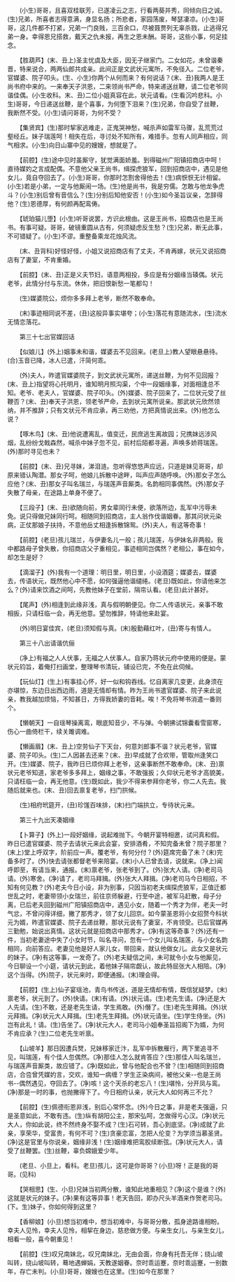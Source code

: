 <!-- { "loadSidebar": true } -->
　　(小生)哥哥，且喜双桂联芳，已遂凌云之志，行看两葵并秀，同倾向日之诚。(生)兄弟，所喜者志得意满，身显名扬；所悲者，家园荡废，琴瑟凄凉。(小生)哥哥，这几件都不打紧，兄弟一门良贱，三百余口，尽被聂贾列无辜杀戮，止逃得兄弟一身。幸得恩兄搭救，戴天之仇未报，再生之恩未酬。哥哥，这些小事，何足挂念。

　　【胜葫芦】(末、丑上)圣主忧虞及大臣，因无子继家门。二女如花，未曾谐秦晋，特来说合，两两仙郎共成亲。此间正是文武状元寓所，不免径入。二位老爷，官媒婆、院子叩头。(生、小生)你两个从何而来？有何说话？(末、丑)我两人是王尚书府中来的。一来奉天子洪恩，二来领尚书严命，特来递送丝鞭，请二位老爷同谐佳偶。(小生收科。末、丑)二位小姐真容在此，状元请看。(生看沉吟悲科。小生)哥哥，今日递送丝鞭，是个喜事，为何堕下泪来？(生)兄弟，你自受了丝鞭，我断然不受。(小生)请问哥哥，为何不受？

　　【集贤宾】(生)那时挈家逃难走，正鬼哭神愁，喊杀声如雷军马骤，乱荒荒过壑经丘。妹子瑞莲呵！相失在后，寻讨处不知所有，难措手。忽有人同声相应，同气相求。(小生)向日山寨中见的嫂嫂，想就是了。

　　【前腔】(生)途中见时虽厮守，犹觉满面娇羞。到得磁州广阳镇招商店中呵！直待媒妁之言成配偶。不意他父亲王尚书，缉探虎狼军，回到招商店中，遇见是他女儿，竟自夺回去了。(小生)哥哥，你那时怎割舍得他去！(生)病恹恹无计相留。(小生)若是小弟，一定与他厮闹一场。(生)他是尚书，我是穷儒。怎敢与他龙争虎斗？(小生)别后曾有音信么？(生)分别后知他安否！(小生)如今圣旨议亲，怎辞得他？(生)恩德厚，有何颜再配鸾俦。

　　【琥珀猫儿堕】(小生)听哥说罢，方识此根由。这是王尚书，招商店也是王尚书。有事可疑。哥哥，破镜重圆从古有，何须疑虑反生愁？(生)兄弟，断无此事，不可错疑了。(小生)不谬。重整备乘龙花烛风流。

　　(末、丑背科)好怪好怪，小姐又说招商店有了丈夫，不肯再嫁，状元又说招商店有了妻室，不肯重婚。

　　【前腔】(末、丑)正是义夫节妇，语意两相投，多应是有分姻缘当辏偶。状元老爷，此情分付与东流。休休，把旧恨新愁一笔都勾！

　　(生)媒婆院公，烦你多多拜上老爷，断然不敢奉命。

　　(末)事迹相同说不差，(丑)这般异事实堪夸；(小生)落花有意随流水，(生)流水无情恋落花。

　　第三十七出官媒回话

　　【似娘儿】(外上)姻事未和谐，媒婆去不见回来。(老旦上)教人望眼悬悬待。(合)玉音已降，冰人已遣，汗简何乖。

　　(外)夫人，昨遣官媒婆院子，到文武状元寓所，递送丝鞭，为何不见回报？(末、丑上)指望将心托明月，谁知明月照沟渠，个中一段姻缘事，对面相逢总不知。老爷、老夫人，官媒婆、院子叩头。(外)媒婆、院子回来了，二位状元受了丝鞭否？(末、丑)奉天子洪恩，领老爷严命，去到状元寓所说亲。那武状元欣然领纳，并不推辞；只有文状元不肯应承，再三劝他，方把真情说出来。(外)他怎么说？

　　【啄木鸟】(末、丑)他说遭离乱，值变迁，民庶逃生离故园；兄携妹远涉风烟，乱纷纷戈戟森然，喊杀中妹子忽不见，前村后陌都寻遍，声唤多娇蒋瑞莲。(外)那时寻见也未？

　　【前腔】(末、丑)兄寻妹，涕泪涟。忽听得悠悠声应远，只道是妹见哥哥，却原来错认陶潜。那女子呵，他娘儿拆散中途畔，叫声应声随呼唤。(外)那女子怎么应他？(末、丑)那女子叫名瑞兰，与瑞莲声音厮类。名韵相同事偶然。(外)那女子失散了母亲，在途路上单身不便了。

　　【三段子】(末、丑)欲随向前，男女辈同行未便，欲落所边，乱军中污辱未免。说只得做兄妹同行呵。相随同到招商店，主人翁作伐谐姻眷。那其问状元染病，正仗那娘子扶持，不意他岳丈相逢拆散锦鸳。(外)夫人，有这等奇事！

　　【前腔】(老旦)孩儿瑞兰，与伊妻名儿一般；孩儿瑞莲，与伊妹名非两般。我中都路母子曾失散，你招商店父子重相见，事迹相同岂偶然？老相公，事在如今，却怎生是好？

　　【滴溜子】(外)我有一个道理：明日里，明日里，小设酒筵；媒婆去，媒婆去，传语状元，既然他心中不愿，如何强逼他谐缱绻。(老旦)既如此，你请他来怎么？(外)请来饮酒之间呵，先教他妹子在堂前，隔帘认看。(老旦)此计甚好。

　　【尾声】(外)相逢到此缘非浅，真与假明朝便见。你二人传语状元，亲事不敢相扳，只请枉临一会，再无他意。望勿推辞，特请他来赴宴。

　　(外)明日宴佳宾，(老旦)须知假与真。(末)殷勤藉红叶，(丑)寄与有情人。

　　第三十八出请谐伉俪

　　(净上)有福之人人伏事，无福之人伏事人。自家乃蒋状元府中使用的便是。蒙状元钧旨，着俺打扫画堂，整理琴书清玩，铺设已完，不免在此伺候。

　　【玩仙灯】(生上)有事挂心怀，好一似和钩吞线。忆自离家几变更，此身须在亦堪惊，东边日出西边雨，道是无情却有情。昨为王尚书遣官媒婆、院子来此说亲，教我越加烦恼，不知甚日，方得我娇妻的音耗。唉！不免将琴书消遣一番则个。

　　【懒朝天】一自瑶琴操离鸾，眼底知音少，不与弹。今朝拂试锦囊看雪窗寒，伤心一曲倚栏干，续关雎调难。

　　【懒画眉】(末、丑上)空劳仙子下天台，何意刘郎事不谐？状元老爷，官媒婆、院子叩头。(生)二人因甚去还来？(末、丑)早成就了合欢带，管取州逢笑口开。(生)媒婆、院子，我昨日已烦你拜上老爷，这亲事断然不敢奉命。(末、丑)禀状元老爷知道，家老爷多多拜上，姻缘之事，不敢强扳；久仰状元老爷才高貌美，只请枉临一会，再无他意。(生)既如此，我少不得来参拜你老爷，你二人先去。我随后就来也。(末、丑)回去禀复老爷，扫门拱候。

　　(生)相府玳筵开，(丑)珍馐百味排，(末)扫门端拱立，专待状元来。

　　第三十九出天凑姻缘

　　【卜算子】(外上)一段好姻缘，说起难抛下。今朝开宴特相邀，试问真和假。昨日已遣官媒婆、院子去请状元来此会宴，安排酒肴，不知完备未曾？院子那里？(末上)堂上呼双字，阶前应一声。覆老爷，有何分付？(外)筵席完备了未？(末)完备多时了。(外)快去请张都督老爷来陪宴。(末)小人已曾去请，说就来。(净上)闻呼即至，有请当来，通报。(末)禀老爷，张老爷到了。(外)张大人请。(净)老司马请。(外)寒舍。(净)请了，老司马拜揖。(外)张大人拜揖。(净)老司马今日相招，不知有何见教？(外)老夫今日小设，非为别事，只因当初老夫缉探虎狼军，正值迁都世乱之时，老妻带领小女瑞兰，前往京师躲避，行至中途，被军马赶散，母子分离，已后老夫回到磁州广阳镇招商店中，遇见小女，随着一个秀才为伴，老夫一时气忿，不曾问得详细，撇了那秀才，领了女儿回京。如今蒙圣恩将小女招赘今科状元为婿，昨遣官媒婆、院子去递丝鞭，那状元说有了妻室，不肯领受。已后官媒再三勤勉，始说出真情。这状元就是招商店中那秀才。(净)有这等奇事？(外)还有一件，当初老妻途中失了小女时节，叫名寻问，忽有一个女儿叫名瑞莲，与小女名韵相同，向前答应。老妻见他是好人家儿女，带回来，就认他做女儿。此女又是状元的妹子。(净)有这等事，一发奇了。(外)老夫疑信之间，未可就令小女与他厮见，今日聊设一个小筵，请状元到此，着他妹子隔帘觑认，故此特屈张大人相陪。(净)这个当得。(外)院子，状元来时，即便通报。(末)理会得。

　　【前腔】(生上)仙子宴瑶池，青鸟书传送，道是无情却有情，既信犹疑梦。(末)禀老爷，状元到了。(外)快请。(末)有请。(外)状元请。(生)老先生请。(净)还是大人先请。(生)不敢，还是老先生请，学生焉敢。(外)僭了。(生)老先生拜揖。(外)状元拜揖。(净)状元大人拜揖。(生)老先生拜揖。(外)状元请坐。(生)学生侍坐。(外)岂有此礼！请。(生)告坐了。(净)状元大人，老司马小姐奉圣旨招阁下为婿，为何不肯应承？(生)二位老先生听禀。

　　【山坡羊】那日因遭兵燹，兄妹移家迁汴，乱军中拆散雁行，两下里追寻不见，叫瑞莲，有个佳人忽偶然。(净)那佳人怎么就肯答应？(生)那佳人叫名瑞兰，与瑞莲声音厮类，故应错了。(净)既如此，曾与他配合也不曾？(生)相随同到招商店，合卺曾凭媒妁言，交欢，谁知一病缠？学生正染病间，被他父亲--也是王尚书--偶然遇见，夺回去了。(净)咳！这个天杀的老忘八！(生)堪怜，分开凤与鸾。(净)那是一时的事，也抛撇得下了。今日相府认亲，状元大人如何再三不允？

　　【前腔】(生)佩德衔恩非浅，别后心常怀念。(外)今日之事，非是老夫强逼，只是圣意如此，不敢有违。(生)纵有胡阳公主，那宋弘呵，怎做得亏心汉。(净)状元大人，你如此说，终不然终身不娶不成？(生)石可转，吾心到底坚。(净)成就了此亲，享荣华，受富贵，有何不可？(生)贪豪恋富，怎把人伦变？为学须当慕圣贤。(净)这是官里与你说亲，姻缘非浅！(生)姻缘难把鸾胶续断弦。(净)状元大人，请受了丝鞭罢。(生)丝鞭，辜负嫦娥爱少年。

　　(老旦、小旦上，看科。老旦)孩儿，这可是你哥哥？(小旦)呀！正是我的哥哥。(见科)

　　【哭相思】(生、小旦)兄妹当初两分散，谁知此地重相见？(净)这个是谁？(外)这就是状元的妹子。(净)果有这等异事！老天告回，即办尺头羊酒来作贺老司马。(下。生)妹子，你如何得到这里？

　　【香柳娘】(小旦)想当初难中，想当初难中，与哥哥分散，孤身途路谁相盼。幸夫人见怜，幸夫人见怜，相挈在身边，慈悲做方便。与亲生女儿，与亲生女儿，相看一般，喜今朝重见！

　　【前腔】(生)叹兄南妹北，叹兄南妹北，无由会面，你身有托吾无伴；绕山坡叫转，绕山坡叫转，蓦地遇蝉娟，天教遂姻眷。奈时乖运蹇，奈时乖运蹇，一别数年，存亡未判。(小旦)哥哥，嫂嫂也在这里。(生)如今在那里？

